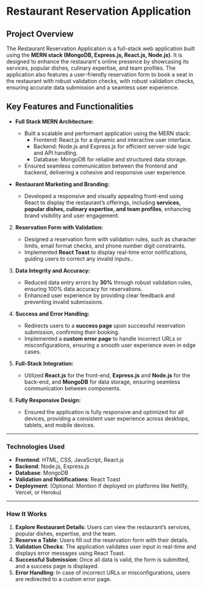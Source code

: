 # Restaurant Reservation Application

## Project Overview
The Restaurant Reservation Application is a full-stack web application built using the **MERN stack (MongoDB, Express.js, React.js, Node.js)**. It is designed to enhance the restaurant's online presence by showcasing its services, popular dishes, culinary expertise, and team profiles. The application also features a user-friendly reservation form to book a seat in the restaurant with robust validation checks, with robust validation checks, ensuring accurate data submission and a seamless user experience.

## Key Features and Functionalities
- **Full Stack MERN Architecture:**
   - Built a scalable and performant application using the MERN stack:
	  - Frontend: React.js for a dynamic and interactive user interface.
	  - Backend: Node.js and Express.js for efficient server-side logic and API handling.
	  - Database: MongoDB for reliable and structured data storage.
   - Ensured seamless communication between the frontend and backend, delivering a cohesive and responsive user experience.
   
- **Restaurant Marketing and Branding:**   
   - Developed a responsive and visually appealing front-end using React to display the restaurant’s offerings, including **services, popular dishes, culinary expertise, and team profiles**, enhancing brand visibility and user engagement.

2. **Reservation Form with Validation:**  
   - Designed a reservation form with validation rules, such as character limits, email format checks, and phone number digit constraints.
   - Implemented **React Toast** to display real-time error notifications, guiding users to correct any invalid inputs..
   
3. **Data Integrity and Accuracy:**  
   - Reduced data entry errors by **30%** through robust validation rules, ensuring 100% data accuracy for reservations.  
   - Enhanced user experience by providing clear feedback and preventing invalid submissions.
  
4. **Success and Error Handling:**  
   - Redirects users to a **success page** upon successful reservation submission, confirming their booking.  
   - Implemented a **custom error page** to handle incorrect URLs or misconfigurations, ensuring a smooth user experience even in edge cases.
   
5. **Full-Stack Integration:**  
   - Utilized **React.js** for the front-end, **Express.js** and **Node.js** for the back-end, and **MongoDB** for data storage, ensuring seamless communication between components.  

6. **Fully Responsive Design:**
   - Ensured the application is fully responsive and optimized for all devices, providing a consistent user experience across desktops, tablets, and mobile devices.

---
### **Technologies Used**
- **Frontend**: HTML, CSS, JavaScript, React.js  
- **Backend**: Node.js, Express.js  
- **Database**: MongoDB  
- **Validation and Notifications**: React Toast  
- **Deployment**: (Optional: Mention if deployed on platforms like Netlify, Vercel, or Heroku)  

--- 
### **How It Works**
1. **Explore Restaurant Details**: Users can view the restaurant’s services, popular dishes, expertise, and the team.  
2. **Reserve a Table**: Users fill out the reservation form with their details.  
3. **Validation Checks**: The application validates user input in real-time and displays error messages using React Toast.  
4. **Successful Submission**: Once all data is valid, the form is submitted, and a success page is displayed.  
5. **Error Handling**: In case of incorrect URLs or misconfigurations, users are redirected to a custom error page. 
